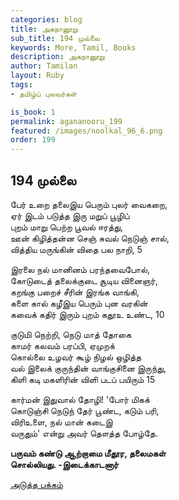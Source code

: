 ```yaml
---
categories: blog
title: அகநானூறு 
sub_title: 194 முல்லை
keywords: More, Tamil, Books
description: அகநானூறு 
author: Tamilan
layout: Ruby
tags:
- தமிழ்ப் புலவர்கள் 

is_book: 1
permalink: agananooru_199
featured: /images/noolkal_96_6.png
order: 199
---
```



## 194 முல்லை

பேர் உறை தலைஇய பெரும் புலர் வைகறை,  
ஏர் இடம் படுத்த இரு மறுப் பூழிப்  
புறம் மாறு பெற்ற பூவல் ஈரத்து,  
ஊன் கிழித்தன்ன செஞ் சுவல் நெடுஞ் சால்,  
வித்திய மருங்கின் விதை பல நாறி, 5

இரலை நல் மானினம் பரந்தவைபோல்,  
கோடுடைத் தலைக்குடை சூடிய வினைஞர்,  
கறங்கு பறைச் சீரின் இரங்க வாங்கி,  
களை கால் கழீஇய பெரும் புன வரகின்  
கவைக் கதிர் இரும் புறம் கதூஉ உண்ட, 10

குடுமி நெற்றி, நெடு மாத் தோகை  
காமர் கலவம் பரப்பி, ஏமுறக்  
கொல்லை உழவர் கூழ் நிழல் ஒழித்த  
வல் இலைக் குருந்தின் வாங்குசினை இருந்து,  
கிளி கடி மகளிரின் விளி படப் பயிரும் 15

கார்மன் இதுவால் தோழி! 'போர் மிகக்  
கொடுஞ்சி நெடுந் தேர் பூண்ட, கடும் பரி,  
விரிஉளை, நல் மான் கடைஇ  
வருதும்' என்று அவர் தௌத்த போழ்தே.

**பருவம் கண்டு ஆற்றாமை மீதூர, தலைமகள்  
சொல்லியது. -இடைக்காடனார்**

[அடுத்த பக்கம்](agananooru_200)